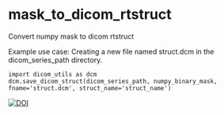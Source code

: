 # mask_to_dicom_rtstruct
Convert numpy mask to dicom rtstruct

Example use case: Creating a new file named struct.dcm in the dicom_series_path directory.

```
import dicom_utils as dcm
dcm.save_dicom_struct(dicom_series_path, numpy_binary_mask, fname='struct.dcm', struct_name='struct_name')
```


[![DOI](https://zenodo.org/badge/450117902.svg)](https://zenodo.org/badge/latestdoi/450117902)
